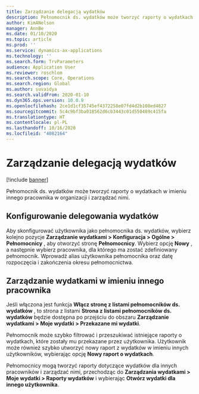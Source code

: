 ```yaml
---
title: Zarządzanie delegacją wydatków
description: Pełnomocnik ds. wydatków może tworzyć raporty o wydatkach w imieniu innego pracownika w organizacji i zarządzać nimi.
author: KimANelson
manager: AnnBe
ms.date: 01/10/2020
ms.topic: article
ms.prod: ''
ms.service: dynamics-ax-applications
ms.technology: ''
ms.search.form: TrvParameters
audience: Application User
ms.reviewer: roschlom
ms.search.scope: Core, Operations
ms.search.region: Global
ms.author: suvaidya
ms.search.validFrom: 2020-01-10
ms.dyn365.ops.version: 10.0.9
ms.openlocfilehash: 2ce1d1cf35745ef4372258e07fd4d2b108ed4827
ms.sourcegitcommit: 5c4c9bf3ba018562d6cb3443c01d550489c415fa
ms.translationtype: HT
ms.contentlocale: pl-PL
ms.lasthandoff: 10/16/2020
ms.locfileid: "4082164"
---
```

# <a name="manage-expense-delegation"></a>Zarządzanie delegacją wydatków

[!include [banner](../includes/banner.md)]

Pełnomocnik ds. wydatków może tworzyć raporty o wydatkach w imieniu innego pracownika w organizacji i zarządzać nimi.

## <a name="configuring-expense-delegation"></a>Konfigurowanie delegowania wydatków

Aby skonfigurować użytkownika jako pełnomocnika ds. wydatków, wybierz kolejno pozycje **Zarządzanie wydatkami > Konfiguracja > Ogólne > Pełnomocnicy** , aby otworzyć stronę **Pełnomocnicy**. Wybierz opcję **Nowy** , a następnie wybierz pracownika, dla którego ma zostać zdefiniowany pełnomocnik. Wprowadź alias użytkownika pełnomocnika oraz datę rozpoczęcia i zakończenia okresu pełnomocnictwa.

## <a name="managing-expense-delegation-on-behalf-of-another-employee"></a>Zarządzanie wydatkami w imieniu innego pracownika

Jeśli włączona jest funkcja **Włącz stronę z listami pełnomocników ds. wydatków** , to strona z listami **Strona z listami pełnomocników ds. wydatków** będzie dostępna po przejściu do obszaru **Zarządzanie wydatkami > Moje wydatki > Przekazane mi wydatki**.

Pełnomocnik może szybko filtrować i przeszukiwać istniejące raporty o wydatkach, które zostały mu przekazane przez użytkownika. Użytkownik może również szybko utworzyć nowy raport z wydatków w imieniu innych użytkowników, wybierając opcję **Nowy raport o wydatkach**.

Pełnomocnicy mogą tworzyć raporty dotyczące wydatków dla innych pracowników i zarządzać nimi, przechodząc do **Zarządzania wydatkami > Moje wydatki > Raporty wydatków** i wybierając **Otwórz wydatki dla innego użytkownika**.
